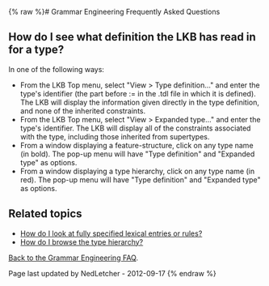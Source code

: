 {% raw %}# Grammar Engineering Frequently Asked Questions

## How do I see what definition the LKB has read in for a type?

In one of the following ways:

- From the LKB Top menu, select "View &gt; Type definition..." and
enter the type's identifier (the part before := in the .tdl file in
which it is defined). The LKB will display the information given
directly in the type definition, and none of the inherited
constraints.
- From the LKB Top menu, select "View &gt; Expanded type..." and enter
the type's identifier. The LKB will display all of the constraints
associated with the type, including those inherited from supertypes.
- From a window displaying a feature-structure, click on any type name
(in bold). The pop-up menu will have "Type definition" and "Expanded
type" as options.
- From a window displaying a type hierarchy, click on any type name
(in red). The pop-up menu will have "Type definition" and "Expanded
type" as options.

## Related topics

- [How do I look at fully specified lexical entries or
rules?](../GeFaqViewEntry)
- [How do I browse the type hierarchy?](../GeFaqViewHierarchy)

[Back to the Grammar Engineering FAQ](/GrammarEngineeringFaq).

Page last updated by NedLetcher - 2012-09-17
{% endraw %}